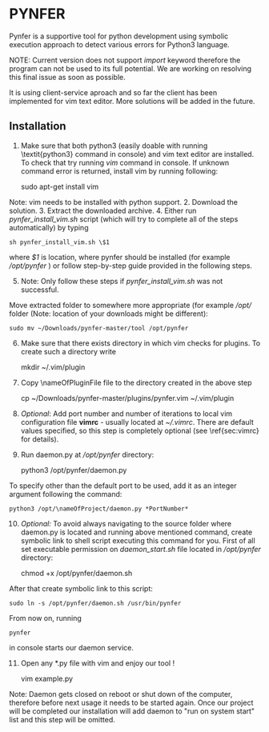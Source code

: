 PYNFER
==============

Pynfer is a supportive tool for python development using symbolic execution approach to detect various errors for Python3 language.

NOTE: Current version does not support *import* keyword therefore the program can not be used to its full potential. We are working on resolving this final issue as soon as possible.

It is using client-service aproach and so far the client has been implemented for vim text editor. More solutions will be added in the future.

Installation
--------------

1. Make sure that both python3 (easily doable with running \textit{python3} command in console) and vim text editor are installed. To check that try running *vim* command in console. If unknown command error is returned, install vim by running following:

	sudo apt-get install vim

Note: vim needs to be installed with python support.
2. Download the solution.
3. Extract the downloaded archive.
4. Either run *pynfer_install_vim.sh* script (which will try to complete all of the steps automatically) by typing 

	sh pynfer_install_vim.sh \$1

where *$1* is location, where pynfer should be installed (for example */opt/pynfer* ) or follow step-by-step guide provided in the following steps.

5. Note: Only follow these steps if *pynfer_install_vim.sh* was not successful. 

Move extracted folder to somewhere more appropriate (for example */opt/* folder (Note: location of your downloads might be different):

	sudo mv ~/Downloads/pynfer-master/tool /opt/pynfer 

6. Make sure that there exists directory in which vim checks for plugins. To create such a directory write

	mkdir ~/.vim/plugin

7. Copy \nameOfPluginFile file to the directory created in the above step

	cp ~/Downloads/pynfer-master/plugins/pynfer.vim ~/.vim/plugin

8. *Optional*: Add port number and number of iterations to local vim configuration file **vimrc** - usually located at *~/.vimrc*. There are default values specified, so this step is completely optional (see \ref{sec:vimrc} for details).

9. Run daemon.py at */opt/pynfer* directory:

	python3 /opt/pynfer/daemon.py

To specify other than the default port to be used, add it as an integer argument following the command: 

	python3 /opt/\nameOfProject/daemon.py *PortNumber*

10. *Optional:* To avoid always navigating to the source folder where daemon.py is located and running above mentioned command, create symbolic link to shell script executing this command for you. First of all set executable permission on *daemon_start.sh* file located in */opt/pynfer* directory:

	chmod +x /opt/pynfer/daemon.sh

After that create symbolic link to this script:

	sudo ln -s /opt/pynfer/daemon.sh /usr/bin/pynfer

From now on, running

	pynfer

in console starts our daemon service.

11. Open any *.py file with vim and enjoy our tool !

	vim example.py

Note: Daemon gets closed on reboot or shut down of the computer, therefore before next usage it needs to be started again. Once our project will be completed our installation will add daemon to "run on system start" list and this step will be omitted.	
